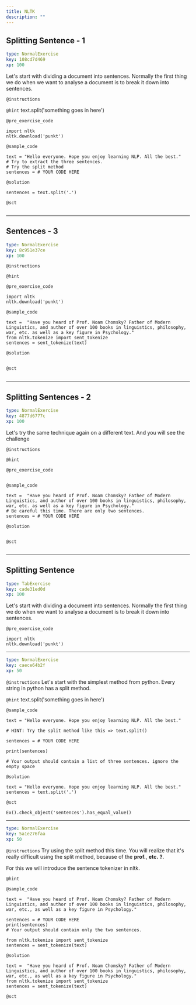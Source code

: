 ```yaml
---
title: NLTK
description: ""
---
```


## Splitting Sentence - 1

```yaml
type: NormalExercise
key: 108cd7d469
xp: 100
```

Let's start with dividing a document into sentences. Normally the first thing we do when we want to analyse a document is to break it down into sentences.

`@instructions`


`@hint`
text.split('something goes in here')

`@pre_exercise_code`
```{python}
import nltk
nltk.download('punkt')
```

`@sample_code`
```{python}
text = "Hello everyone. Hope you enjoy learning NLP. All the best."
# Try to extract the three sentences.
# Try the split method
sentences = # YOUR CODE HERE
```

`@solution`
```{python}
sentences = text.split('.')
```

`@sct`
```{python}

```

---

## Sentences - 3

```yaml
type: NormalExercise
key: 8c951e37ce
xp: 100
```



`@instructions`


`@hint`


`@pre_exercise_code`
```{python}
import nltk
nltk.download('punkt')
```

`@sample_code`
```{python}
text =  "Have you heard of Prof. Noam Chomsky? Father of Modern Linguistics, and author of over 100 books in linguistics, philosophy, war, etc. as well as a key figure in Psychology."
from nltk.tokenize import sent_tokenize
sentences = sent_tokenize(text)
```

`@solution`
```{python}

```

`@sct`
```{python}

```

---

## Splitting Sentences - 2

```yaml
type: NormalExercise
key: 4877d6777c
xp: 100
```

Let's try the same technique again on a different text. And you will see the challenge

`@instructions`


`@hint`


`@pre_exercise_code`
```{python}

```

`@sample_code`
```{python}
text =  "Have you heard of Prof. Noam Chomsky? Father of Modern Linguistics, and author of over 100 books in linguistics, philosophy, war, etc. as well as a key figure in Psychology."
# Be careful this time. There are only two sentences.
sentences = # YOUR CODE HERE
```

`@solution`
```{python}

```

`@sct`
```{python}

```

---

## Splitting Sentence

```yaml
type: TabExercise
key: cade31ed0d
xp: 100
```

Let's start with dividing a document into sentences. Normally the first thing we do when we want to analyse a document is to break it down into sentences.

`@pre_exercise_code`
```{python}
import nltk
nltk.download('punkt')
```

***

```yaml
type: NormalExercise
key: caece64b2f
xp: 50
```

`@instructions`
Let's start with the simplest method from python. Every string in python has a split method.

`@hint`
text.split('something goes in here')

`@sample_code`
```{python}
text = "Hello everyone. Hope you enjoy learning NLP. All the best."

# HINT: Try the split method like this => text.split()

sentences = # YOUR CODE HERE

print(sentences)

# Your output should contain a list of three sentences. ignore the empty space
```

`@solution`
```{python}
text = "Hello everyone. Hope you enjoy learning NLP. All the best."
sentences = text.split('.')
```

`@sct`
```{python}
Ex().check_object('sentences').has_equal_value()
```

***

```yaml
type: NormalExercise
key: 5a1e276faa
xp: 50
```

`@instructions`
Try using the split method this time. You will realize that it's really difficult using the split method, because of the **prof.**, **etc.** **?**.

For this we will introduce the sentence tokenizer in nltk.

`@hint`


`@sample_code`
```{python}
text =  "Have you heard of Prof. Noam Chomsky? Father of Modern Linguistics, and author of over 100 books in linguistics, philosophy, war, etc., as well as a key figure in Psychology."

sentences = # YOUR CODE HERE
print(sentences)
# Your output should contain only the two sentences.

from nltk.tokenize import sent_tokenize
sentences = sent_tokenize(text)
```

`@solution`
```{python}
text =  "Have you heard of Prof. Noam Chomsky? Father of Modern Linguistics, and author of over 100 books in linguistics, philosophy, war, etc., as well as a key figure in Psychology."
from nltk.tokenize import sent_tokenize
sentences = sent_tokenize(text)
```

`@sct`
```{python}

```
